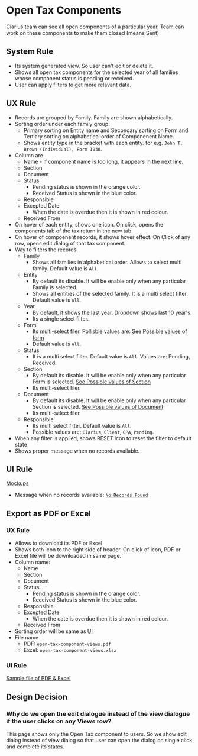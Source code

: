 # Open Tax Components

Clarius team can see all open components of a particular year. Team can work on these components to make them closed (means Sent)

## System Rule
- Its system generated view. So user can't edit or delete it.
- Shows all open tax components for the selected year of all families whose component status is pending or received.
- User can apply filters to get more relavant data.

## UX Rule
- Records are grouped by Family. Family are shown alphabetically.
- Sorting order under each family group: 
    - Primary sorting on Entity name and Secondary sorting on Form and Tertiary sorting on alphabetical order of Componenent Name.
    - Shows entity type in the bracket with each entity. for e.g. `John T. Brown (Individual), Form 1040`.
- Column are
    - Name - If component name is too long, it appears in the next line.
    - Section
    - Document
    - Status
        - Pending status is shown in the orange color.
        - Received Status is shown in the blue color. 
    - Responsible
    - Excepted Date
        -  When the date is overdue then it is shown in red colour.
    - Received From
- On hover of each entity, shows one icon. On click, opens the components tab of the tax return in the new tab.
- On hover of compoenent records, it shows hover effect. On Click of any row, opens edit dialog of that tax component.
- Way to filters the records
    - Family
        - Shows all families in alphabetical order. Allows to select multi family. Default value is `All`.
    - Entity
        - By default its disable. It will be enable only when any particular Family is selected. 
        - Shows all entities of the selected family. It is a multi select filter. Default value is `All`.
    - Year
        - By default, it shows the last year. Dropdown shows last 10 year's.
        - Its a single select filter.
    - Form
        - Its multi-select filer. Pollisble values are: [See Possible values of form](../tax/tax-components.md#master-of-form-wise-section-and-documents)
        - Default value is `All`.
    - Status
        - It is a multi select filter. Default value is `All`. Values are: Pending, Received.
    - Section
        - By default its disable. It will be enable only when any particular Form is selected. [See Possible values of Section](../tax/tax-components.md#master-of-form-wise-section-and-documents)
        - Its multi-select filer.
    - Document
        - By default its disable. It will be enable only when any particular Section is selected. [See Possible values of Document](../tax/tax-components.md#master-of-form-wise-section-and-documents)
        - Its multi-select filer.
    - Responsible
        - Its multi select filter. Default value is `All`.
        - Possible values are: `Clarius`, `Client`, `CPA`, `Pending`.
- When any filter is applied, shows RESET icon to reset the filter to default state
- Shows proper message when no records available.


## UI Rule

[Mockups](https://drive.google.com/drive/u/0/folders/1Y7dXo7fgWHfIetMyTvsm6LDSh8d_ixLC)

- Message when no records available: [`No Records Found`](https://drive.google.com/file/d/1RCxZFmQAF3Q0hNanKdyonr92wj19bKYq/view?usp=sharing)


## Export as PDF or Excel

### UX Rule
- Allows to download its PDF or Excel. 
- Shows both icon to the right side of header. On click of icon, PDF or Excel file will be downloaded in same page.
- Column name: 
    - Name
    - Section
    - Document
    - Status
        - Pending status is shown in the orange color.
        - Received Status is shown in the blue color. 
    - Responsible
    - Excepted Date
        - When the date is overdue then it is shown in red colour.
    - Received From
- Sorting order will be same as [UI](#ux-rule)
- File name 
    - PDF: `open-tax-component-views.pdf`
    - Excel: `open-tax-component-views.xlsx`


### UI Rule
[Sample file of PDF & Excel](https://drive.google.com/drive/u/0/folders/1unFG19XkI-BCghxKdM3WhArCrxQ-PHoO)




## Design Decision

### Why do we open the edit dialogue instead of the view dialogue if the user clicks on any Views row?

This page shows only the Open Tax component to users. So we show edit dialog instead of view dialog so that user can open the dialog on single click and complete its states.
 





